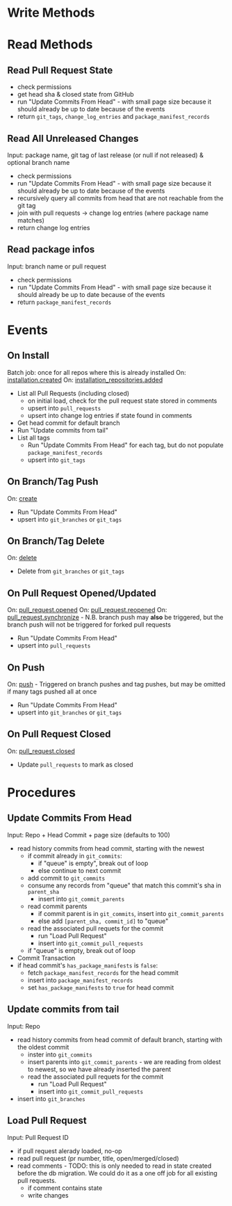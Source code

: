 # Write Methods

# Read Methods

## Read Pull Request State

- check permissions
- get head sha & closed state from GitHub
- run "Update Commits From Head" - with small page size because it should already be up to date because of the events
- return `git_tags`, `change_log_entries` and `package_manifest_records`

## Read All Unreleased Changes

Input: package name, git tag of last release (or null if not released) & optional branch name

- check permissions
- run "Update Commits From Head" - with small page size because it should already be up to date because of the events
- recursively query all commits from head that are not reachable from the git tag
- join with pull requests -> change log entries (where package name matches)
- return change log entries

## Read package infos

Input: branch name or pull request

- check permissions
- run "Update Commits From Head" - with small page size because it should already be up to date because of the events
- return `package_manifest_records`

# Events

## On Install

Batch job: once for all repos where this is already installed
On: [installation.created](https://developer.github.com/v3/activity/events/types/#installationevent)
On: [installation_repositories.added](https://developer.github.com/v3/activity/events/types/#installationrepositoriesevent)

- List all Pull Requests (including closed)
  - on initial load, check for the pull request state stored in comments
  - upsert into `pull_requests`
  - upsert into change log entries if state found in comments
- Get head commit for default branch
- Run "Update commits from tail"
- List all tags
  - Run "Update Commits From Head" for each tag, but do not populate `package_manifest_records`
  - upsert into `git_tags`

## On Branch/Tag Push

On: [create](https://developer.github.com/v3/activity/events/types/#createevent)

- Run "Update Commits From Head"
- upsert into `git_branches` or `git_tags`

## On Branch/Tag Delete

On: [delete](https://developer.github.com/v3/activity/events/types/#deleteevent)

- Delete from `git_branches` or `git_tags`

## On Pull Request Opened/Updated

On: [pull_request.opened](https://developer.github.com/v3/activity/events/types/#pullrequestevent)
On: [pull_request.reopened](https://developer.github.com/v3/activity/events/types/#pullrequestevent)
On: [pull_request.synchronize](https://github.community/t5/GitHub-API-Development-and/What-is-a-pull-request-synchronize-event/td-p/53759) - N.B. branch push may **also** be triggered, but the branch push will not be triggered for forked pull requests

- Run "Update Commits From Head"
- upsert into `pull_requests`

## On Push

On: [push](https://developer.github.com/v3/activity/events/types/#pushevent) - Triggered on branch pushes and tag pushes, but may be omitted if many tags pushed all at once

- Run "Update Commits From Head"
- upsert into `git_branches` or `git_tags`

## On Pull Request Closed

On: [pull_request.closed](https://developer.github.com/v3/activity/events/types/#pullrequestevent)

- Update `pull_requests` to mark as closed

# Procedures

## Update Commits From Head

Input: Repo + Head Commit + page size (defaults to 100)

- read history commits from head commit, starting with the newest
  - if commit already in `git_commits`:
    - if "queue" is empty", break out of loop
    - else continue to next commit
  - add commit to `git_commits`
  - consume any records from "queue" that match this commit's sha in `parent_sha`
    - insert into `git_commit_parents`
  - read commit parents
    - if commit parent is in `git_commits`, insert into `git_commit_parents`
    - else add `[parent_sha, commit_id]` to "queue"
  - read the associated pull requets for the commit
    - run "Load Pull Request"
    - insert into `git_commit_pull_requests`
  - if "queue" is empty, break out of loop
- Commit Transaction
- if head commit's `has_package_manifests` is `false`:
  - fetch `package_manifest_records` for the head commit
  - insert into `package_manifest_records`
  - set `has_package_manifests` to `true` for head commit

## Update commits from tail

Input: Repo

- read history commits from head commit of default branch, starting with the oldest commit
  - inster into `git_commits`
  - insert parents into `git_commit_parents` - we are reading from oldest to newest, so we have already inserted the parent
  - read the associated pull requets for the commit
    - run "Load Pull Request"
    - insert into `git_commit_pull_requests`
- insert into `git_branches`

## Load Pull Request

Input: Pull Request ID

- if pull request alerady loaded, no-op
- read pull request (pr number, title, open/merged/closed)
- read comments - TODO: this is only needed to read in state created before the db migration. We could do it as a one off job for all existing pull requests.
  - if comment contains state
  - write changes
